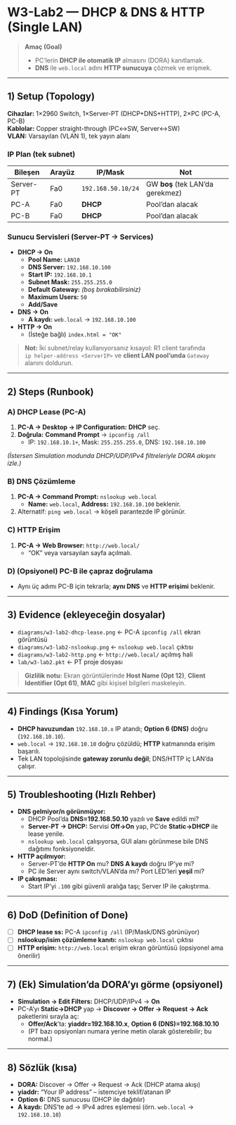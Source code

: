 # W3-Lab2 — DHCP & DNS & HTTP (Single LAN)

> **Amaç (Goal)**  
> - PC’lerin **DHCP ile otomatik IP** almasını (DORA) kanıtlamak.  
> - **DNS** ile `web.local` adını **HTTP sunucuya** çözmek ve erişmek.

---

## 1) Setup (Topology)

**Cihazlar:** 1×2960 Switch, 1×Server-PT (DHCP+DNS+HTTP), 2×PC (PC-A, PC-B)  
**Kablolar:** Copper straight-through (PC↔SW, Server↔SW)  
**VLAN:** Varsayılan (VLAN 1), tek yayın alanı

### IP Plan (tek subnet)
| Bileşen | Arayüz | IP/Mask | Not |
|---|---|---|---|
| Server-PT | Fa0 | `192.168.50.10/24` | GW **boş** (tek LAN’da gerekmez) |
| PC-A | Fa0 | **DHCP** | Pool’dan alacak |
| PC-B | Fa0 | **DHCP** | Pool’dan alacak |

### Sunucu Servisleri (Server-PT → Services)
- **DHCP → On**  
  - **Pool Name:** `LAN10`  
  - **DNS Server:** `192.168.10.100`  
  - **Start IP:** `192.168.10.1`  
  - **Subnet Mask:** `255.255.255.0`  
  - **Default Gateway:** *(boş bırakabilirsiniz)*  
  - **Maximum Users:** `50`  
  - **Add/Save**
- **DNS → On**  
  - **A kaydı:** `web.local` → `192.168.10.100`
- **HTTP → On**  
  - (İsteğe bağlı) `index.html = "OK"`

> **Not:** İki subnet/relay kullanıyorsanız kısayol: R1 client tarafında  
> `ip helper-address <ServerIP>` ve **client LAN pool’unda** `Gateway` alanını doldurun.

---

## 2) Steps (Runbook)

### A) DHCP Lease (PC-A)
1. **PC-A → Desktop → IP Configuration:** **DHCP** seç.  
2. **Doğrula:** **Command Prompt** → `ipconfig /all`  
   - IP: `192.168.10.1+`, Mask: `255.255.255.0`, DNS: `192.168.10.100`

*(İstersen Simulation modunda DHCP/UDP/IPv4 filtreleriyle DORA akışını izle.)*

### B) DNS Çözümleme
1. **PC-A → Command Prompt:** `nslookup web.local`  
   - **Name:** `web.local`, **Address:** `192.168.10.100` beklenir.
2. Alternatif: `ping web.local` → köşeli parantezde IP görünür.

### C) HTTP Erişim
1. **PC-A → Web Browser:** `http://web.local/`  
   - “OK” veya varsayılan sayfa açılmalı.

### D) (Opsiyonel) PC-B ile çapraz doğrulama
- Aynı üç adımı PC-B için tekrarla; **aynı DNS** ve **HTTP erişimi** beklenir.

---

## 3) Evidence (ekleyeceğin dosyalar)

- `diagrams/w3-lab2-dhcp-lease.png`  ← PC-A `ipconfig /all` ekran görüntüsü  
- `diagrams/w3-lab2-nslookup.png`     ← `nslookup web.local` çıktısı  
- `diagrams/w3-lab2-http.png`         ← `http://web.local/` açılmış hali  
- `lab/w3-lab2.pkt`                   ← PT proje dosyası

> **Gizlilik notu:** Ekran görüntülerinde **Host Name (Opt 12)**, **Client Identifier (Opt 61)**, **MAC** gibi kişisel bilgileri maskeleyin.

---

## 4) Findings (Kısa Yorum)
- **DHCP havuzundan** `192.168.10.x` IP atandı; **Option 6 (DNS)** doğru (`192.168.10.10`).  
- `web.local` → `192.168.10.10` doğru çözüldü; **HTTP** katmanında erişim başarılı.  
- Tek LAN topolojisinde **gateway zorunlu değil**; DNS/HTTP iç LAN’da çalışır.

---

## 5) Troubleshooting (Hızlı Rehber)
- **DNS gelmiyor/n görünmüyor:**  
  - DHCP Pool’da **DNS=192.168.50.10** yazılı ve **Save** edildi mi?  
  - **Server-PT → DHCP:** Servisi **Off→On** yap, PC’de **Static→DHCP** ile lease yenile.  
  - `nslookup web.local` çalışıyorsa, GUI alanı görünmese bile DNS dağıtımı fonksiyoneldir.
- **HTTP açılmıyor:**  
  - Server-PT’de **HTTP On** mu? **DNS A kaydı** doğru IP’ye mi?  
  - PC ile Server aynı switch/VLAN’da mı? Port LED’leri **yeşil** mi?
- **IP çakışması:**  
  - Start IP’yi `.100` gibi güvenli aralığa taşı; Server IP ile çakıştırma.

---

## 6) DoD (Definition of Done)
- [ ] **DHCP lease ss:** PC-A `ipconfig /all` (IP/Mask/DNS görünüyor)  
- [ ] **nslookup/isim çözümleme kanıtı:** `nslookup web.local` çıktısı  
- [ ] **HTTP erişim:** `http://web.local` erişim ekran görüntüsü (opsiyonel ama önerilir)

---

## 7) (Ek) Simulation’da DORA’yı görme (opsiyonel)
- **Simulation → Edit Filters:** DHCP/UDP/IPv4 → **On**  
- PC-A’yı **Static→DHCP** yap → **Discover → Offer → Request → Ack** paketlerini sırayla aç:  
  - **Offer/Ack**’ta: **yiaddr=192.168.10.x**, **Option 6 (DNS)=192.168.10.10**  
  - (PT bazı opsiyonları numara yerine metin olarak gösterebilir; bu normal.)

---

## 8) Sözlük (kısa)
- **DORA:** Discover → Offer → Request → Ack (DHCP atama akışı)  
- **yiaddr:** “Your IP address” – istemciye teklif/atanan IP  
- **Option 6:** DNS sunucusu (DHCP ile dağıtılır)  
- **A kaydı:** DNS’te ad → IPv4 adres eşlemesi (örn. `web.local` → `192.168.10.10`)
